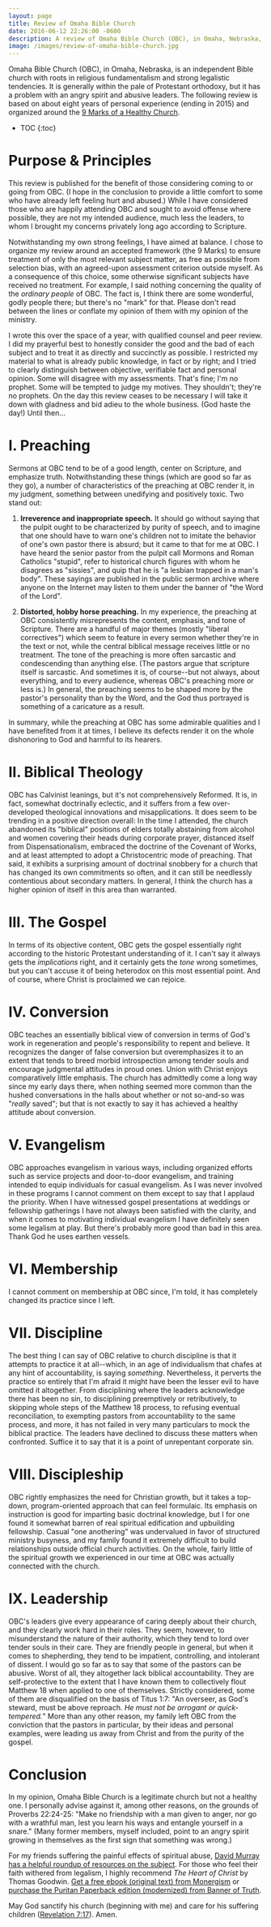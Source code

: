 ```yaml
---
layout: page
title: Review of Omaha Bible Church
date: 2016-06-12 22:26:00 -0600
description: A review of Omaha Bible Church (OBC), in Omaha, Nebraska, based on about eight years of personal experience (ending in 2015) and organized around the 9 Marks of a Healthy Church.
image: /images/review-of-omaha-bible-church.jpg
---
```


Omaha Bible Church (OBC), in Omaha, Nebraska, is an independent Bible church with roots in religious fundamentalism and strong legalistic tendencies. It is generally within the pale of Protestant orthodoxy, but it has a problem with an angry spirit and abusive leaders. The following review is based on about eight years of personal experience (ending in 2015) and organized around the [9 Marks of a Healthy Church](https://9marks.org/about/).

* TOC
{:toc}

# Purpose & Principles

This review is published for the benefit of those considering coming to or going from OBC. (I hope in the conclusion to provide a little comfort to some who have already left feeling hurt and abused.) While I have considered those who are happily attending OBC and sought to avoid offense where possible, they are not my intended audience, much less the leaders, to whom I brought my concerns privately long ago according to Scripture.

Notwithstanding my own strong feelings, I have aimed at balance. I chose to organize my review around an accepted framework (the 9 Marks) to ensure treatment of only the most relevant subject matter, as free as possible from selection bias, with an agreed-upon assessment criterion outside myself. As a consequence of this choice, some otherwise significant subjects have received no treatment. For example, I said nothing concerning the quality of the _ordinary people_ of OBC. The fact is, I think there are some wonderful, godly people there; but there's no "mark" for that. Please don't read between the lines or conflate my opinion of them with my opinion of the ministry.

I wrote this over the space of a year, with qualified counsel and peer review. I did my prayerful best to honestly consider the good and the bad of each subject and to treat it as directly and succinctly as possible. I restricted my material to what is already public knowledge, in fact or by right; and I tried to clearly distinguish between objective, verifiable fact and personal opinion. Some will disagree with my assessments. That's fine; I'm no prophet. Some will be tempted to judge my motives. They shouldn't; they're no prophets. On the day this review ceases to be necessary I will take it down with gladness and bid adieu to the whole business. (God haste the day!) Until then...

# I. Preaching

Sermons at OBC tend to be of a good length, center on Scripture, and emphasize truth. Notwithstanding these things (which are good so far as they go), a number of characteristics of the preaching at OBC render it, in my judgment, something between unedifying and positively toxic. Two stand out:

1. **Irreverence and inappropriate speech.** It should go without saying that the pulpit ought to be characterized by purity of speech, and to imagine that one should have to warn one's children not to imitate the behavior of one's own pastor there is absurd; but it came to that for me at OBC. I have heard the senior pastor from the pulpit call Mormons and Roman Catholics "stupid", refer to historical church figures with whom he disagrees as "sissies", and quip that he is "a lesbian trapped in a man's body". These sayings are published in the public sermon archive where anyone on the Internet may listen to them under the banner of "the Word of the Lord".

1. **Distorted, hobby horse preaching.** In my experience, the preaching at OBC consistently misrepresents the content, emphasis, and tone of Scripture. There are a handful of major themes (mostly "liberal correctives") which seem to feature in every sermon whether they're in the text or not, while the central biblical message receives little or no treatment. The tone of the preaching is more often sarcastic and condescending than anything else. (The pastors argue that scripture itself is sarcastic. And sometimes it is, of course--but not always, about everything, and to every audience, whereas OBC's preaching more or less is.) In general, the preaching seems to be shaped more by the pastor's personality than by the Word, and the God thus portrayed is something of a caricature as a result.

In summary, while the preaching at OBC has some admirable qualities and I have benefited from it at times, I believe its defects render it on the whole dishonoring to God and harmful to its hearers.

# II. Biblical Theology

OBC has Calvinist leanings, but it's not comprehensively Reformed. It is, in fact, somewhat doctrinally eclectic, and it suffers from a few over-developed theological innovations and misapplications. It does seem to be trending in a positive direction overall: In the time I attended, the church abandoned its "biblical" positions of elders totally abstaining from alcohol and women covering their heads during corporate prayer, distanced itself from Dispensationalism, embraced the doctrine of the Covenant of Works, and at least attempted to adopt a Christocentric mode of preaching. That said, it exhibits a surprising amount of doctrinal snobbery for a church that has changed its own commitments so often, and it can still be needlessly contentious about secondary matters. In general, I think the church has a higher opinion of itself in this area than warranted.

# III. The Gospel

In terms of its objective content, OBC gets the gospel essentially right according to the historic Protestant understanding of it. I can't say it always gets the _implications_ right, and it certainly gets the _tone_ wrong sometimes, but you can't accuse it of being heterodox on this most essential point. And of course, where Christ is proclaimed we can rejoice.

# IV. Conversion

OBC teaches an essentially biblical view of conversion in terms of God's work in regeneration and people's responsibility to repent and believe. It recognizes the danger of false conversion but overemphasizes it to an extent that tends to breed morbid introspection among tender souls and encourage judgmental attitudes in proud ones. Union with Christ enjoys comparatively little emphasis. The church has admittedly come a long way since my early days there, when nothing seemed more common than the hushed conversations in the halls about whether or not so-and-so was "_really_ saved"; but that is not exactly to say it has achieved a healthy attitude about conversion.

# V. Evangelism

OBC approaches evangelism in various ways, including organized efforts such as service projects and door-to-door evangelism, and training intended to equip individuals for casual evangelism. As I was never involved in these programs I cannot comment on them except to say that I applaud the priority. When I have witnessed gospel presentations at weddings or fellowship gatherings I have not always been satisfied with the clarity, and when it comes to motivating individual evangelism I have definitely seen some legalism at play. But there's probably more good than bad in this area. Thank God he uses earthen vessels.

# VI. Membership

I cannot comment on membership at OBC since, I'm told, it has completely changed its practice since I left.

# VII. Discipline

The best thing I can say of OBC relative to church discipline is that it attempts to practice it at all--which, in an age of individualism that chafes at any hint of accountability, is saying _something_. Nevertheless, it perverts the practice so entirely that I'm afraid it might have been the lesser evil to have omitted it altogether. From disciplining where the leaders acknowledge there has been no sin, to disciplining preemptively or retributively, to skipping whole steps of the Matthew 18 process, to refusing eventual reconciliation, to exempting pastors from accountability to the same process, and more, it has not failed in very many particulars to mock the biblical practice. The leaders have declined to discuss these matters when confronted. Suffice it to say that it is a point of unrepentant corporate sin.

# VIII. Discipleship

OBC rightly emphasizes the need for Christian growth, but it takes a top-down, program-oriented approach that can feel formulaic. Its emphasis on instruction is good for imparting basic doctrinal knowledge, but I for one found it somewhat barren of real spiritual edification and upbuilding fellowship. Casual "one anothering" was undervalued in favor of structured ministry busyness, and my family found it extremely difficult to build relationships outside official church activities. On the whole, fairly little of the spiritual growth we experienced in our time at OBC was actually connected with the church.

# IX. Leadership

OBC's leaders give every appearance of caring deeply about their church, and they clearly work hard in their roles. They seem, however, to misunderstand the nature of their authority, which they tend to lord over tender souls in their care. They are friendly people in general, but when it comes to shepherding, they tend to be impatient, controlling, and intolerant of dissent. I would go so far as to say that some of the pastors can be abusive. Worst of all, they altogether lack biblical accountability. They are self-protective to the extent that I have known them to collectively flout Matthew 18 when applied to one of themselves. Strictly considered, some of them are disqualified on the basis of Titus 1:7: "An overseer, as God's steward, must be above reproach. _He must not be arrogant or quick-tempered._" More than any other reason, my family left OBC from the conviction that the pastors in particular, by their ideas and personal examples, were leading us away from Christ and from the purity of the gospel.

# Conclusion

In my opinion, Omaha Bible Church is a legitimate church but not a healthy one. I personally advise against it, among other reasons, on the grounds of Proverbs 22:24-25: "Make no friendship with a man given to anger, nor go with a wrathful man, lest you learn his ways and entangle yourself in a snare." (Many former members, myself included, point to an angry spirit growing in themselves as the first sign that something was wrong.)

For my friends suffering the painful effects of spiritual abuse, [David Murray has a helpful roundup of resources on the subject](http://headhearthand.org/blog/2016/04/25/reformed-spotlight-spiritual-abuse-resources/). For those who feel their faith withered from legalism, I highly recommend _The Heart of Christ_ by Thomas Goodwin. [Get a free ebook (original text) from Monergism](https://www.monergism.com/heart-christ-heaven-towards-sinners-earth-ebook) or [purchase the Puritan Paperback edition (modernized) from Banner of Truth](https://banneroftruth.org/us/store/christian-living/the-heart-of-christ/).

May God sanctify his church (beginning with me) and care for his suffering children ([Revelation 7:17](https://biblia.com/bible/esv/Rev7.17)). Amen.
